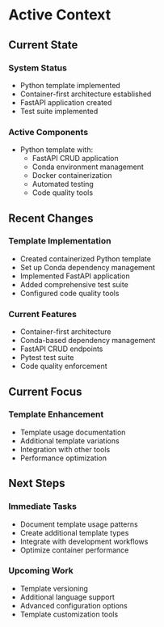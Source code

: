 # Active Context

## Current State

### System Status

* Python template implemented
* Container-first architecture established
* FastAPI application created
* Test suite implemented

### Active Components

* Python template with:
  * FastAPI CRUD application
  * Conda environment management
  * Docker containerization
  * Automated testing
  * Code quality tools

## Recent Changes

### Template Implementation

* Created containerized Python template
* Set up Conda dependency management
* Implemented FastAPI application
* Added comprehensive test suite
* Configured code quality tools

### Current Features

* Container-first architecture
* Conda-based dependency management
* FastAPI CRUD endpoints
* Pytest test suite
* Code quality enforcement

## Current Focus

### Template Enhancement

* Template usage documentation
* Additional template variations
* Integration with other tools
* Performance optimization

## Next Steps

### Immediate Tasks

* Document template usage patterns
* Create additional template types
* Integrate with development workflows
* Optimize container performance

### Upcoming Work

* Template versioning
* Additional language support
* Advanced configuration options
* Template customization tools

